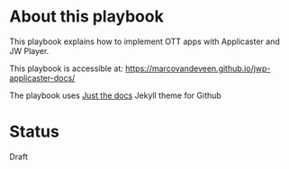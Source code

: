# About this playbook
This playbook explains how to implement OTT apps with Applicaster and JW Player.

This playbook is accessible at: https://marcovandeveen.github.io/jwp-applicaster-docs/

The playbook uses [Just the docs](https://just-the-docs.github.io/just-the-docs) Jekyll theme for Github

# Status
Draft
